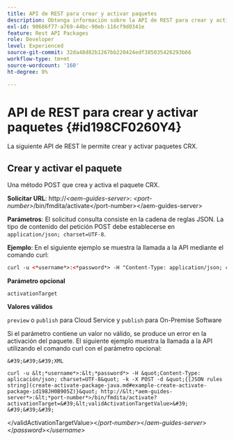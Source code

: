 ```yaml
---
title: API de REST para crear y activar paquetes
description: Obtenga información sobre la API de REST para crear y activar paquetes
exl-id: 90686f77-a769-44bc-90eb-116cf9d0341e
feature: Rest API Packages
role: Developer
level: Experienced
source-git-commit: 32da48d82b1267bb220424edf385035426293b66
workflow-type: tm+mt
source-wordcount: '160'
ht-degree: 0%

---
```


# API de REST para crear y activar paquetes {#id198CF0260Y4}

La siguiente API de REST le permite crear y activar paquetes CRX.

## Crear y activar el paquete

Una método POST que crea y activa el paquete CRX.

**Solicitar URL**:
http://*&lt;aem-guides-server\>*: *&lt;port-number\>*/bin/fmdita/activate&lt;/port-number\>&lt;/aem-guides-server\>

**Parámetros**:
El solicitud consulta consiste en la cadena de reglas JSON. La tipo de contenido del petición POST debe establecerse en `application/json; charset=UTF-8`.

**Ejemplo**:
En el siguiente ejemplo se muestra la llamada a la API mediante el comando curl:

```XML
curl -u <*username*>:<*password*> -H "Content-Type: application/json; charset=UTF-8"  -k -X POST -d "{[JSON rules string](create-activate-package-java.md#example-create-activate-package-id198JH0B905Z)}" http://<*aem-guides-server*>:<*port-number*>/bin/fmdita/activate
```


**Parámetro opcional**

`activationTarget`

**Valores válidos**

`preview` o `publish` para Cloud Service y `publish` para On-Premise Software

Si el parámetro contiene un valor no válido, se produce un error en la activación del paquete. El siguiente ejemplo muestra la llamada a la API utilizando el comando curl con el parámetro opcional:


    &#39;&#39;&#39;XML
    
    curl -u &lt;*username*>:&lt;*password*> -H &quot;Content-Type: aplicación/json; charset=UTF-8&quot; -k -X POST -d &quot;{[JSON rules string](create-activate-package-java.md#example-create-activate-package-id198JH0B905Z)}&quot; http://&lt;*aem-guides-server*>:&lt;*port-number*>/bin/fmdita/activate?activationTarget=&#39;&lt;validActivationTargetValue>&#39;
    &#39;&#39;&#39;
&lt;/validActivationTargetValue>&lt;/*port-number*>&lt;/*aem-guides-server*>&lt;/*password*>&lt;/*username*>